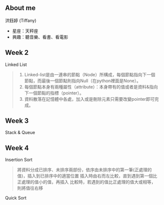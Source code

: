 About me
---------
洪鈺婷 (Tiffany)
* 星座：天秤座
* 興趣：聽音樂、看書、看電影



Week 2
---------
Linked List
> 1.  Linked-list是由一連串的節點（Node）所構成，每個節點指向下一個節點，而最後一個節點則指向Null（在python裡面是None）。
> 2.  每個節點本身有兩種屬性（attribute）：本身帶有的值或者是資料&指向下一個節點的指標（pointer）。
> 3.  資料散落在記憶體中各處，加入或是刪除元素只需要改變pointer即可完成。



Week 3
--------
Stack & Queue




Week 4
---------
Insertion Sort 
> 將資料分成已排序、未排序兩部份，依序由未排序中的第一筆(正處理的值)，插入到已排序中的適當位置
> 插入時由右而左比較，直到遇到第一個比正處理的值小的值，再插入
> 比較時，若遇到的值比正處理的值大或相等，則將值往右移

Quick Sort
